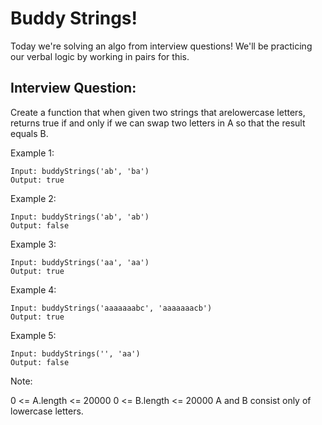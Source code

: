 # Buddy Strings!


Today we're solving an algo from interview questions!  We'll be practicing our verbal logic by working in pairs for this.

## Interview Question:
Create a function that when given two strings that arelowercase letters, returns true if and only if we can swap two letters in A so that the result equals B.

 

Example 1:
```
Input: buddyStrings('ab', 'ba')
Output: true
```


Example 2:
```
Input: buddyStrings('ab', 'ab')
Output: false
```

Example 3:
```
Input: buddyStrings('aa', 'aa')
Output: true
```

Example 4:
```
Input: buddyStrings('aaaaaaabc', 'aaaaaaacb')
Output: true
```

Example 5:
```
Input: buddyStrings('', 'aa')
Output: false
```

Note:

0 <= A.length <= 20000
0 <= B.length <= 20000
A and B consist only of lowercase letters.
